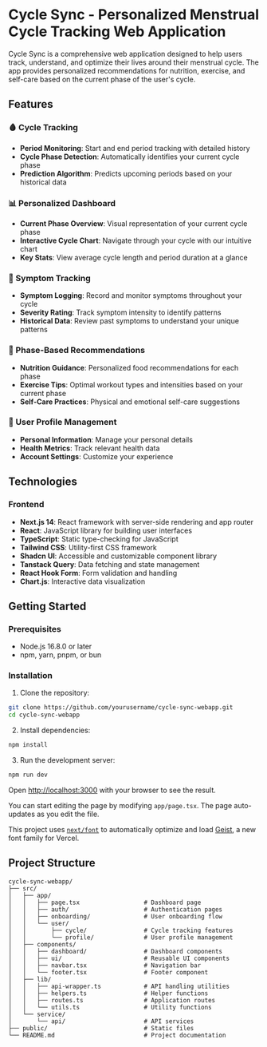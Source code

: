 # Cycle Sync - Personalized Menstrual Cycle Tracking Web Application

<!-- ![Cycle Sync](https://img.shields.io/badge/Cycle%20Sync-Menstrual%20Tracking-purple)
![Next.js](https://img.shields.io/badge/Next.js-14-black)
![React](https://img.shields.io/badge/React-Latest-blue)
![TypeScript](https://img.shields.io/badge/TypeScript-5.0-blue) -->

Cycle Sync is a comprehensive web application designed to help users track, understand, and optimize their lives around their menstrual cycle. The app provides personalized recommendations for nutrition, exercise, and self-care based on the current phase of the user's cycle.

## Features

### 🩸 Cycle Tracking
- **Period Monitoring**: Start and end period tracking with detailed history
- **Cycle Phase Detection**: Automatically identifies your current cycle phase
- **Prediction Algorithm**: Predicts upcoming periods based on your historical data

### 📊 Personalized Dashboard
- **Current Phase Overview**: Visual representation of your current cycle phase
- **Interactive Cycle Chart**: Navigate through your cycle with our intuitive chart
- **Key Stats**: View average cycle length and period duration at a glance

### 🧠 Symptom Tracking
- **Symptom Logging**: Record and monitor symptoms throughout your cycle
- **Severity Rating**: Track symptom intensity to identify patterns
- **Historical Data**: Review past symptoms to understand your unique patterns

### 🥗 Phase-Based Recommendations
- **Nutrition Guidance**: Personalized food recommendations for each phase
- **Exercise Tips**: Optimal workout types and intensities based on your current phase
- **Self-Care Practices**: Physical and emotional self-care suggestions

### 👤 User Profile Management
- **Personal Information**: Manage your personal details
- **Health Metrics**: Track relevant health data
- **Account Settings**: Customize your experience

## Technologies

### Frontend
- **Next.js 14**: React framework with server-side rendering and app router
- **React**: JavaScript library for building user interfaces
- **TypeScript**: Static type-checking for JavaScript
- **Tailwind CSS**: Utility-first CSS framework
- **Shadcn UI**: Accessible and customizable component library
- **Tanstack Query**: Data fetching and state management
- **React Hook Form**: Form validation and handling
- **Chart.js**: Interactive data visualization


## Getting Started

### Prerequisites
- Node.js 16.8.0 or later
- npm, yarn, pnpm, or bun

### Installation

1. Clone the repository:
```bash
git clone https://github.com/yourusername/cycle-sync-webapp.git
cd cycle-sync-webapp
```

2. Install dependencies:
```bash
npm install
```

3. Run the development server:
```bash
npm run dev
```

Open [http://localhost:3000](http://localhost:3000) with your browser to see the result.

You can start editing the page by modifying `app/page.tsx`. The page auto-updates as you edit the file.

This project uses [`next/font`](https://nextjs.org/docs/app/building-your-application/optimizing/fonts) to automatically optimize and load [Geist](https://vercel.com/font), a new font family for Vercel.

## Project Structure

```
cycle-sync-webapp/
├── src/
│   ├── app/
│   │   ├── page.tsx                  # Dashboard page
│   │   ├── auth/                     # Authentication pages
│   │   ├── onboarding/               # User onboarding flow
│   │   └── user/
│   │       ├── cycle/                # Cycle tracking features
│   │       └── profile/              # User profile management
│   ├── components/
│   │   ├── dashboard/                # Dashboard components
│   │   ├── ui/                       # Reusable UI components
│   │   ├── navbar.tsx                # Navigation bar
│   │   └── footer.tsx                # Footer component
│   ├── lib/
│   │   ├── api-wrapper.ts            # API handling utilities
│   │   ├── helpers.ts                # Helper functions
│   │   ├── routes.ts                 # Application routes
│   │   └── utils.ts                  # Utility functions
│   └── service/
│       └── api/                      # API services
├── public/                           # Static files
└── README.md                         # Project documentation
```


